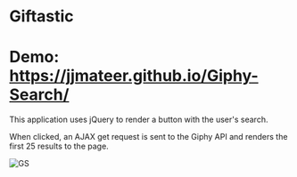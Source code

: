 # Giftastic
# Demo: https://jjmateer.github.io/Giphy-Search/
This application uses jQuery to render a button with the user's
search. 
                        
When clicked, an AJAX get request is sent to the Giphy API and renders the first 25
results to the page.

![GS](https://user-images.githubusercontent.com/50982277/67126766-bd0e2300-f1ac-11e9-9814-a93b01a7e00a.png)
